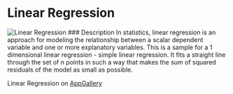 # Linear Regression
<img src="http://appgallery.maxeler.com/v0.1/app/Linear%20Regression/icon" alt="Linear Regression">
### Description
In statistics, linear regression is an approach for modeling the relationship between a scalar dependent variable and one or more explanatory variables. This is a sample for a 1 dimensional linear regression - simple linear regression. It fits a straight line through the set of n points in such a way that makes the sum of squared residuals of the model as small as possible.

Linear Regression on [AppGallery](http://appgallery.maxeler.com/) 
